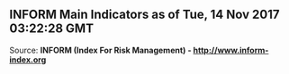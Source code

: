 ## INFORM Main Indicators as of Tue, 14 Nov 2017 03:22:28 GMT

Source: **INFORM (Index For Risk Management) - http://www.inform-index.org**